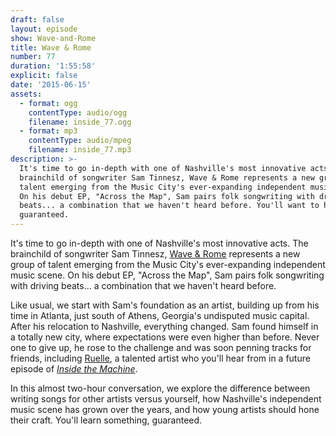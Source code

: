 ```yaml
---
draft: false
layout: episode
show: Wave-and-Rome
title: Wave & Rome
number: 77
duration: '1:55:58'
explicit: false
date: '2015-06-15'
assets:
  - format: ogg
    contentType: audio/ogg
    filename: inside_77.ogg
  - format: mp3
    contentType: audio/mpeg
    filename: inside_77.mp3
description: >-
  It's time to go in-depth with one of Nashville's most innovative acts. The
  brainchild of songwriter Sam Tinnesz, Wave & Rome represents a new group of
  talent emerging from the Music City's ever-expanding independent music scene.
  On his debut EP, "Across the Map", Sam pairs folk songwriting with driving
  beats... a combination that we haven't heard before. You'll want to hear this,
  guaranteed.
---
```

It's time to go in-depth with one of Nashville's most innovative acts. The brainchild of songwriter Sam Tinnesz, [Wave & Rome](http://waveandrome.com) represents a new group of talent emerging from the Music City's ever-expanding independent music scene. On his debut EP, "Across the Map", Sam pairs folk songwriting with driving beats... a combination that we haven't heard before.

Like usual, we start with Sam's foundation as an artist, building up from his time in Atlanta, just south of Athens, Georgia's undisputed music capital. After his relocation to Nashville, everything changed. Sam found himself in a totally new city, where expectations were even higher than before. Never one to give up, he rose to the challenge and was soon penning tracks for friends, including [Ruelle](https://twitter.com/ruellemusic), a talented artist who you'll hear from in a future episode of [*Inside the Machine*](http://machine.fm/inside).

In this almost two-hour conversation, we explore the difference between writing songs for other artists versus yourself, how Nashville's independent music scene has grown over the years, and how young artists should hone their craft. You'll learn something, guaranteed. 